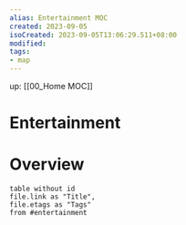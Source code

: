 ```yaml
---
alias: Entertainment MOC
created: 2023-09-05
isoCreated: 2023-09-05T13:06:29.511+08:00
modified: 
tags: 
- map
---
```



up: [[00_Home MOC]]

# Entertainment



# Overview
```dataview
table without id
file.link as "Title",
file.etags as "Tags"
from #entertainment 
```